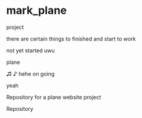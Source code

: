 # mark_plane
project

there are certain things to finished and start to work

not yet started uwu

plane

♫ ♪
hehe
on going

yeah

Repository for a plane website project

Repository
